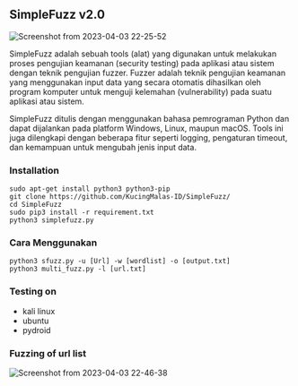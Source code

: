 ## SimpleFuzz v2.0

![Screenshot from 2023-04-03 22-25-52](https://user-images.githubusercontent.com/105418279/229556129-0657590c-2691-4f67-a26d-8c06d9a7f660.png)


SimpleFuzz adalah sebuah tools (alat) yang digunakan untuk melakukan proses pengujian keamanan (security testing) pada aplikasi atau sistem dengan teknik pengujian fuzzer. Fuzzer adalah teknik pengujian keamanan yang menggunakan input data yang secara otomatis dihasilkan oleh program komputer untuk menguji kelemahan (vulnerability) pada suatu aplikasi atau sistem.

SimpleFuzz ditulis dengan menggunakan bahasa pemrograman Python dan dapat dijalankan pada platform Windows, Linux, maupun macOS. Tools ini juga dilengkapi dengan beberapa fitur seperti logging, pengaturan timeout, dan kemampuan untuk mengubah jenis input data.

### Installation
```
sudo apt-get install python3 python3-pip
git clone https://github.com/KucingMalas-ID/SimpleFuzz/
cd SimpleFuzz
sudo pip3 install -r requirement.txt
python3 simplefuzz.py
```

### Cara Menggunakan
```
python3 sfuzz.py -u [Url] -w [wordlist] -o [output.txt]
python3 multi_fuzz.py -l [url.txt]
```
### Testing on 

* kali linux
* ubuntu
* pydroid

### Fuzzing of url list

![Screenshot from 2023-04-03 22-46-38](https://user-images.githubusercontent.com/105418279/229561325-15c5a30d-4c7f-4f20-91db-6ca42ef078c9.png)


